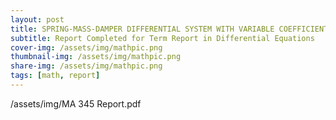 ```yaml
---
layout: post
title: SPRING-MASS-DAMPER DIFFERENTIAL SYSTEM WITH VARIABLE COEFFICIENTS
subtitle: Report Completed for Term Report in Differential Equations
cover-img: /assets/img/mathpic.png
thumbnail-img: /assets/img/mathpic.png
share-img: /assets/img/mathpic.png
tags: [math, report]
---
```


/assets/img/MA 345 Report.pdf
